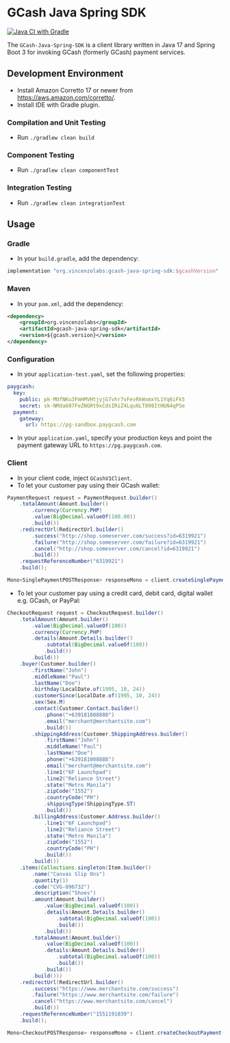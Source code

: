 # GCash Java Spring SDK
[![Java CI with Gradle](https://github.com/vincenzolabs/GCash-Java-Spring-SDK/actions/workflows/gradle-build.yml/badge.svg)](https://github.com/vincenzolabs/GCash-Java-Spring-SDK/actions/workflows/gradle-build.yml)

The `GCash-Java-Spring-SDK` is a client library written in Java 17 and Spring Boot 3 for invoking GCash (formerly GCash) payment services.

## Development Environment
- Install Amazon Corretto 17 or newer from https://aws.amazon.com/corretto/.
- Install IDE with Gradle plugin.

### Compilation and Unit Testing
- Run `./gradlew clean build`

### Component Testing
- Run `./gradlew clean componentTest`

### Integration Testing
- Run `./gradlew clean integrationTest`

## Usage
### Gradle
- In your `build.gradle`, add the dependency:
```groovy
implementation "org.vincenzolabs:gcash-java-spring-sdk:$gcashVersion"
```

### Maven
- In your `pom.xml`, add the dependency:
```xml
<dependency>
    <groupId>org.vincenzolabs</groupId>
    <artifactId>gcash-java-spring-sdk</artifactId>
    <version>${gcash.version}</version>
</dependency>
```

### Configuration
- In your `application-test.yaml`, set the following properties:
```yaml
paygcash:
  key:
    public: pk-MOfNKu3FmHMVHtjyjG7vhr7vFevRkWxmxYL1Yq6iFk5
    secret: sk-NMda607FeZNGRt9xCdsIRiZ4Lqu6LT898ItHbN4qPSe
  payment:
    gateway:
      url: https://pg-sandbox.paygcash.com
```
- In your `application.yaml`, specify your production keys and point the payment gateway URL to `https://pg.paygcash.com`.

### Client
- In your client code, inject `GCashV1Client`.
- To let your customer pay using their GCash wallet:
```java
PaymentRequest request = PaymentRequest.builder()
    .totalAmount(Amount.builder()
        .currency(Currency.PHP)
        .value(BigDecimal.valueOf(100.00))
        .build())
    .redirectUrl(RedirectUrl.builder()
        .success("http://shop.someserver.com/success?id=6319921")
        .failure("http://shop.someserver.com/failure?id=6319921")
        .cancel("http://shop.someserver.com/cancel?id=6319921")
        .build())
    .requestReferenceNumber("6319921")
    .build();

Mono<SinglePaymentPOSTResponse> responseMono = client.createSinglePayment(request);
```
- To let your customer pay using a credit card, debit card, digital wallet e.g. GCash, or PayPal:
```java
CheckoutRequest request = CheckoutRequest.builder()
    .totalAmount(Amount.builder()
        .value(BigDecimal.valueOf(100))
        .currency(Currency.PHP)
        .details(Amount.Details.builder()
            .subtotal(BigDecimal.valueOf(100))
            .build())
        .build())
    .buyer(Customer.builder()
        .firstName("John")
        .middleName("Paul")
        .lastName("Doe")
        .birthday(LocalDate.of(1995, 10, 24))
        .customerSince(LocalDate.of(1995, 10, 24))
        .sex(Sex.M)
        .contact(Customer.Contact.builder()
            .phone("+639181008888")
            .email("merchant@merchantsite.com")
            .build())
        .shippingAddress(Customer.ShippingAddress.builder()
            .firstName("John")
            .middleName("Paul")
            .lastName("Doe")
            .phone("+639181008888")
            .email("merchant@merchantsite.com")
            .line1("6F Launchpad")
            .line2("Reliance Street")
            .state("Metro Manila")
            .zipCode("1552")
            .countryCode("PH")
            .shippingType(ShippingType.ST)
            .build())
        .billingAddress(Customer.Address.builder()
            .line1("6F Launchpad")
            .line2("Reliance Street")
            .state("Metro Manila")
            .zipCode("1552")
            .countryCode("PH")
            .build())
        .build())
    .items(Collections.singleton(Item.builder()
        .name("Canvas Slip Ons")
        .quantity(1)
        .code("CVG-096732")
        .description("Shoes")
        .amount(Amount.builder()
            .value(BigDecimal.valueOf(100))
            .details(Amount.Details.builder()
                .subtotal(BigDecimal.valueOf(100))
                .build())
            .build())
        .totalAmount(Amount.builder()
            .value(BigDecimal.valueOf(100))
            .details(Amount.Details.builder()
                .subtotal(BigDecimal.valueOf(100))
                .build())
            .build())
        .build()))
    .redirectUrl(RedirectUrl.builder()
        .success("https://www.merchantsite.com/success")
        .failure("https://www.merchantsite.com/failure")
        .cancel("https://www.merchantsite.com/cancel")
        .build())
    .requestReferenceNumber("1551191039")
    .build();

Mono<CheckoutPOSTResponse> responseMono = client.createCheckoutPayment(request);
```
